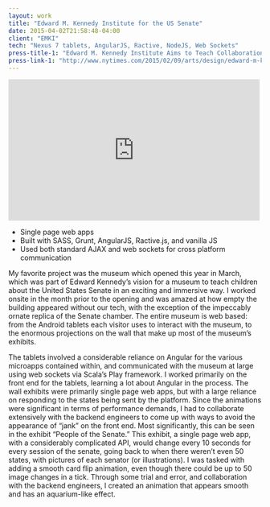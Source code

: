 ```yaml
---
layout: work
title: "Edward M. Kennedy Institute for the US Senate"
date: 2015-04-02T21:58:48-04:00
client: "EMKI"
tech: "Nexus 7 tablets, AngularJS, Ractive, NodeJS, Web Sockets"
press-title-1: "Edward M. Kennedy Institute Aims to Teach Collaboration"
press-link-1: "http://www.nytimes.com/2015/02/09/arts/design/edward-m-kennedy-institute-aims-to-teach-collaboration.html"
---
```


<iframe src="https://player.vimeo.com/video/123413904?color=c9ff23&title=0&byline=0&portrait=0" width="500" height="281" frameborder="0" webkitallowfullscreen mozallowfullscreen allowfullscreen></iframe>

 - Single page web apps
 - Built with SASS, Grunt, AngularJS, Ractive.js, and vanilla JS
 - Used both standard AJAX and web sockets for cross platform communication

My favorite project was the museum which opened this year in March, which was part of Edward Kennedy’s vision for a museum to teach children about the United States Senate in an exciting and immersive way. I worked onsite in the month prior to the opening and was amazed at how empty the building appeared without our tech, with the exception of the impeccably ornate replica of the Senate chamber. The entire museum is web based: from the Android tablets each visitor uses to interact with the museum, to the enormous projections on the wall that make up most of the museum’s exhibits.

The tablets involved a considerable reliance on Angular for the various microapps contained within, and communicated with the museum at large using web sockets via Scala’s Play framework. I worked primarily on the front end for the tablets, learning a lot about Angular in the process. The wall exhibits were primarily single page web apps, but with a large reliance on responding to the states being sent by the platform. Since the animations were significant in terms of performance demands, I had to collaborate extensively with the backend engineers to come up with ways to avoid the appearance of “jank” on the front end. Most significantly, this can be seen in the exhibit “People of the Senate.” This exhibit, a single page web app, with a considerably complicated API, would change every 10 seconds for every session of the senate, going back to when there weren’t even 50 states, with pictures of each senator (or illustrations). I was tasked with adding a smooth card flip animation, even though there could be up to 50 image changes in a tick. Through some trial and error, and collaboration with the backend engineers, I created an animation that appears smooth and has an aquarium-like effect.